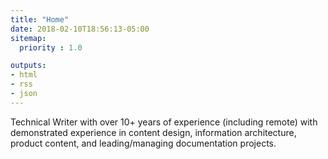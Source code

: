 ```yaml
---
title: "Home"
date: 2018-02-10T18:56:13-05:00
sitemap:
  priority : 1.0

outputs:
- html
- rss
- json
---
```

<p>Technical Writer with over 10+ years of experience (including remote) with demonstrated experience in content design, information architecture, product content, and leading/managing documentation projects.</p>
